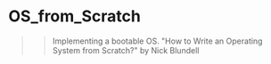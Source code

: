 # OS_from_Scratch
>> Implementing a  bootable OS. 
>> "How to Write an Operating System from Scratch?" by Nick Blundell
